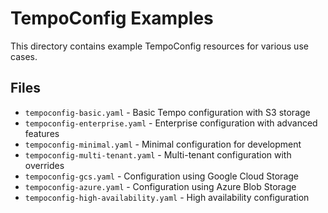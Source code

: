 # TempoConfig Examples

This directory contains example TempoConfig resources for various use cases.

## Files

- `tempoconfig-basic.yaml` - Basic Tempo configuration with S3 storage
- `tempoconfig-enterprise.yaml` - Enterprise configuration with advanced features
- `tempoconfig-minimal.yaml` - Minimal configuration for development
- `tempoconfig-multi-tenant.yaml` - Multi-tenant configuration with overrides
- `tempoconfig-gcs.yaml` - Configuration using Google Cloud Storage
- `tempoconfig-azure.yaml` - Configuration using Azure Blob Storage
- `tempoconfig-high-availability.yaml` - High availability configuration
